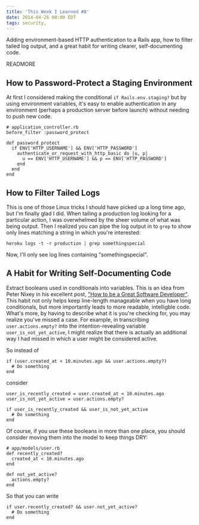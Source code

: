```yaml
---
title: 'This Week I Learned #8'
date: 2014-04-26 00:00 EDT
tags: security,
---
```


Adding environment-based HTTP authentication to a Rails app, how to filter tailed log output, and a great habit for writing clearer, self-documenting code.

READMORE

## How to Password-Protect a Staging Environment

At first I considered making the conditional `if Rails.env.staging?` but by using environment variables, it's easy to enable authentication in any environment (perhaps a production server before launch) without needing to push new code.

    # application_controller.rb
    before_filter :password_protect

    def password_protect
      if ENV['HTTP_USERNAME'] && ENV['HTTP_PASSWORD']
        authenticate_or_request_with_http_basic do |u, p|
          u == ENV['HTTP_USERNAME'] && p == ENV['HTTP_PASSWORD']
        end
      end
    end

## How to Filter Tailed Logs

This is one of those Linux tricks I should have picked up a long time ago, but I'm finally glad I did. When tailing a production log looking for a particular action, I was overwhelmed by the sheer volume of what was being output. Then I realized you can pipe the log output in to `grep` to show only lines matching a string in which you're interested:

    heroku logs -t -r production | grep somethingspecial

Now, I'll only see log lines containing "somethingspecial".

## A Habit for Writing Self-Documenting Code

Extract booleans used in conditionals into variables. This is an idea from Peter Nixey in his excellent post, ["How to be a Great Software Developer"](http://peternixey.com/post/83510597580/how-to-be-a-great-software-developer). This habit not only helps keep line-length manageable when you have long conditionals, but more importantly leads to more readable, intelligble code. What's more, by having to describe what it is you're checking for, you may realize you've missed a case. For example, in transcribing `user.actions.empty?` into the intention-revealing variable `user_is_not_yet_active`, I might realize that there is actually an additional way I had missed in which a user might be considered active.

So instead of

    if (user.created_at < 10.minutes.ago && user.actions.empty?)
      # Do something
    end

consider

    user_is_recently_created = user.created_at < 10.minutes.ago
    user_is_not_yet_active = user.actions.empty?
    
    if user_is_recently_created && user_is_not_yet_active
      # Do something
    end

Of course, if you use these booleans in more than one place, you should consider moving them into the model to keep things DRY:

    # app/models/user.rb
    def recently_created?
      created_at < 10.minutes.ago
    end

    def not_yet_active?
      actions.empty?
    end

So that you can write

    if user.recently_created? && user.not_yet_active?
      # Do something
    end
